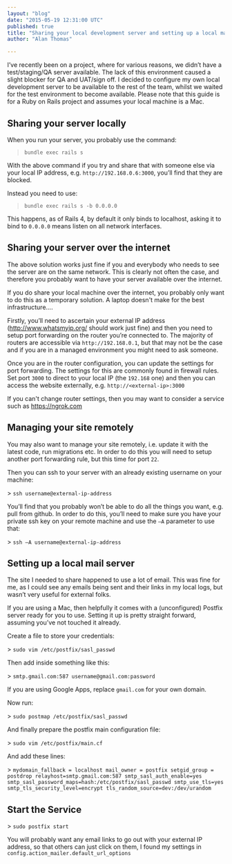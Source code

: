 ```yaml
---
layout: "blog"
date: "2015-05-19 12:31:00 UTC"
published: true
title: "Sharing your local development server and setting up a local mail server"
author: "Alan Thomas"

---
```


I’ve recently been on a project, where for various reasons, we didn’t have a test/staging/QA server available. The lack of this environment caused a slight blocker for QA and UAT/sign off. I decided to configure my own local development server to be available to the rest of the team, whilst we waited for the test environment to become available. Please note that this guide is for a Ruby on Rails project and assumes your local machine is a Mac.

## Sharing your server locally

When you run your server, you probably use the command:

> ``bundle exec rails s``

With the above command if you try and share that with someone else via your local IP address, e.g. ``http://192.168.0.6:3000``, you’ll find that they are blocked.

Instead you need to use:

> ``bundle exec rails s -b 0.0.0.0``

This happens, as of Rails 4, by default it only binds to localhost, asking it to bind to ``0.0.0.0`` means listen on all network interfaces.

## Sharing your server over the internet

The above solution works just fine if you and everybody who needs to see the server are on the same network. This is clearly not often the case, and therefore you probably want to have your server available over the internet.

If you do share your local machine over the internet, you probably only want to do this as a temporary solution. A laptop doesn't make for the best infrastructure....

Firstly, you’ll need to ascertain your external IP address (http://www.whatsmyip.org/ should work just fine) and then you need to setup port forwarding on the router you’re connected to. The majority of routers are accessible via ``http://192.168.0.1``, but that may not be the case and if you are in a managed environment you might need to ask someone.

Once you are in the router configuration, you can update the settings for port forwarding. The settings for this are commonly found in firewall rules. Set port ``3000`` to direct to your local IP (the ``192.168`` one) and then you can access the website externally, e.g. ``http://<external-ip>:3000``

If you can't change router settings, then you may want to consider a service such as https://ngrok.com

## Managing your site remotely

You may also want to manage your site remotely, i.e. update it with the latest code, run migrations etc. In order to do this you will need to setup another port forwarding rule, but this time for port ``22``.

Then you can ssh to your server with an already existing username on your machine:

&gt; ``ssh username@external-ip-address``

You’ll find that you probably won’t be able to do all the things you want, e.g. pull from github. In order to do this, you’ll need to make sure you have your private ssh key on your remote machine and use the ``–A`` parameter to use that:

&gt; ``ssh –A username@external-ip-address``

## Setting up a local mail server

The site I needed to share happened to use a lot of email. This was fine for me, as I could see any emails being sent and their links in my local logs, but wasn’t very useful for external folks.

If you are using a Mac, then helpfully it comes with a (unconfigured) Postfix server ready for you to use. Setting it up is pretty straight forward, assuming you’ve not touched it already.

Create a file to store your credentials:

&gt; ``sudo vim /etc/postfix/sasl_passwd``

Then add inside something like this:

&gt; ``smtp.gmail.com:587 username@gmail.com:password``

If you are using Google Apps, replace ``gmail.com`` for your own domain.

Now run:

&gt; ``sudo postmap /etc/postfix/sasl_passwd``

And finally prepare the postfix main configuration file:

&gt; ``sudo vim /etc/postfix/main.cf``

And add these lines:

&gt; ``mydomain_fallback = localhost mail_owner = postfix setgid_group = postdrop relayhost=smtp.gmail.com:587 smtp_sasl_auth_enable=yes smtp_sasl_password_maps=hash:/etc/postfix/sasl_passwd smtp_use_tls=yes smtp_tls_security_level=encrypt tls_random_source=dev:/dev/urandom``

## Start the Service

&gt; ``sudo postfix start``

You will probably want any email links to go out with your external IP address, so that others can just click on them, I found my settings in ``config.action_mailer.default_url_options``</external-ip>


